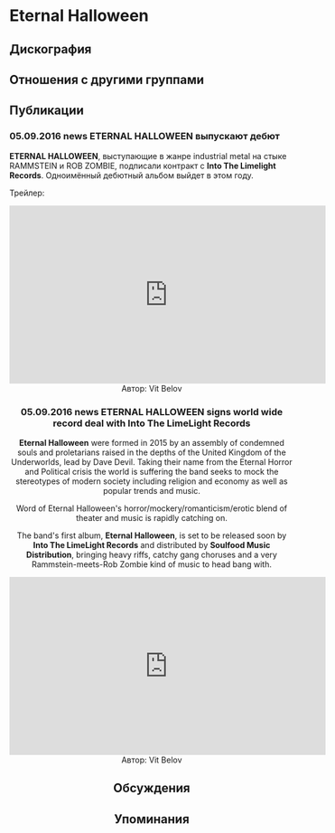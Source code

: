 # Eternal Halloween



## Дискография


## Отношения с другими группами


## Публикации

### 05.09.2016 news ETERNAL HALLOWEEN выпускают дебют

<p><strong>ETERNAL HALLOWEEN</strong>, выступающие в жанре industrial metal на стыке RAMMSTEIN и ROB ZOMBIE, подписали контракт с <strong>Into The Limelight Records</strong>. Одноимённый дебютный альбом выйдет&nbsp;в этом году.</p><p>Трейлер:</p><p><center><iframe width="560" height="315" src="https://www.youtube.com/embed/f5SoZBOBar0" frameborder="0" allowfullscreen></iframe>
Автор: Vit Belov

### 05.09.2016 news ETERNAL HALLOWEEN signs world wide record deal with Into The LimeLight Records

<p><strong>Eternal Halloween</strong> were formed in 2015 by an assembly of condemned souls and proletarians raised in the depths of the United Kingdom of the Underworlds, lead by Dave Devil. Taking their name from the Eternal Horror and Political crisis the world is suffering the band seeks to mock the stereotypes of modern society including religion and economy as well as popular trends and music. </p><p>Word of Eternal Halloween's horror/mockery/romanticism/erotic blend of theater and music is rapidly catching on. </p><p>The band's first album, <strong>Eternal Halloween</strong>, is set to be released soon by <strong>Into The LimeLight Records</strong> and distributed by <strong>Soulfood Music Distribution</strong>, bringing heavy riffs, catchy gang choruses and a very Rammstein-meets-Rob Zombie kind of music to head bang with.</p><p><center><iframe width="560" height="315" src="https://www.youtube.com/embed/f5SoZBOBar0" frameborder="0" allowfullscreen></iframe>
Автор: Vit Belov


## Обсуждения


## Упоминания

